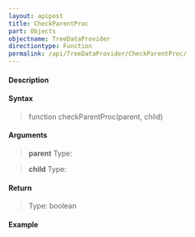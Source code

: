 ```yaml
---
layout: apipost
title: CheckParentProc
part: Objects
objectname: TreeDataProvider
directiontype: Function
permalink: /api/TreeDataProvider/CheckParentProc/
---
```



#### Description

> 

#### Syntax

> function checkParentProc(parent, child)

#### Arguments

> **parent**
> Type: 
> 

> **child**
> Type:
>

#### Return

> Type: boolean
>

#### Example

<pre class="prettyprint">

</pre>

